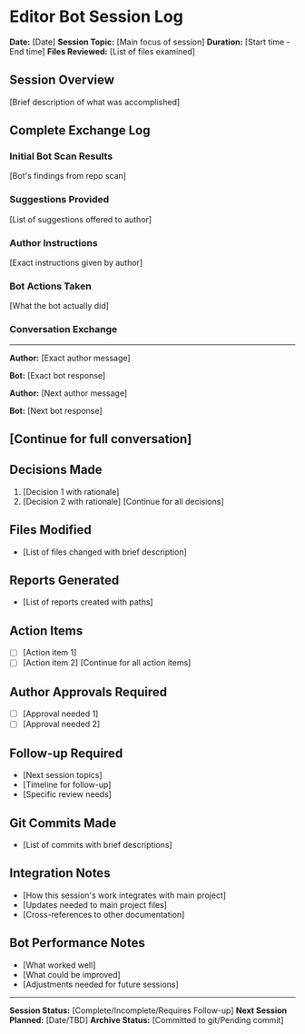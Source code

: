 # Editor Bot Session Log

**Date:** [Date]
**Session Topic:** [Main focus of session]
**Duration:** [Start time - End time]
**Files Reviewed:** [List of files examined]

## Session Overview
[Brief description of what was accomplished]

## Complete Exchange Log

### Initial Bot Scan Results
[Bot's findings from repo scan]

### Suggestions Provided
[List of suggestions offered to author]

### Author Instructions
[Exact instructions given by author]

### Bot Actions Taken
[What the bot actually did]

### Conversation Exchange
---
**Author:** [Exact author message]

**Bot:** [Exact bot response]

**Author:** [Next author message]

**Bot:** [Next bot response]

[Continue for full conversation]
---

## Decisions Made
1. [Decision 1 with rationale]
2. [Decision 2 with rationale]
[Continue for all decisions]

## Files Modified
- [List of files changed with brief description]

## Reports Generated
- [List of reports created with paths]

## Action Items
- [ ] [Action item 1]
- [ ] [Action item 2]
[Continue for all action items]

## Author Approvals Required
- [ ] [Approval needed 1]
- [ ] [Approval needed 2]

## Follow-up Required
- [Next session topics]
- [Timeline for follow-up]
- [Specific review needs]

## Git Commits Made
- [List of commits with brief descriptions]

## Integration Notes
- [How this session's work integrates with main project]
- [Updates needed to main project files]
- [Cross-references to other documentation]

## Bot Performance Notes
- [What worked well]
- [What could be improved]
- [Adjustments needed for future sessions]

---
**Session Status:** [Complete/Incomplete/Requires Follow-up]
**Next Session Planned:** [Date/TBD]
**Archive Status:** [Committed to git/Pending commit]

